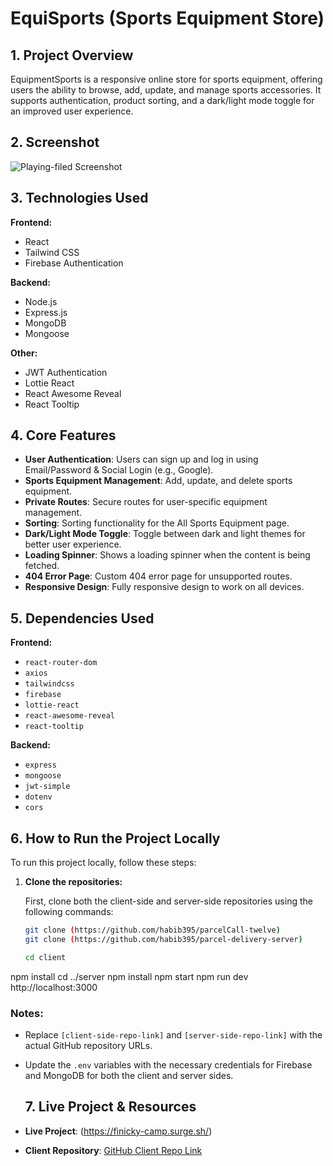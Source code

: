 # EquiSports (Sports Equipment Store)

## 1. Project Overview

EquipmentSports is a responsive online store for sports equipment, offering users the ability to browse, add, update, and manage sports accessories. It supports authentication, product sorting, and a dark/light mode toggle for an improved user experience.

## 2. Screenshot

![Playing-filed Screenshot](https://i.ibb.co.com/21JbYkFc/1.png)

## 3. Technologies Used

**Frontend:**
- React
- Tailwind CSS
- Firebase Authentication

**Backend:**
- Node.js
- Express.js
- MongoDB
- Mongoose

**Other:**
- JWT Authentication
- Lottie React
- React Awesome Reveal
- React Tooltip

## 4. Core Features

- **User Authentication**: Users can sign up and log in using Email/Password & Social Login (e.g., Google).
- **Sports Equipment Management**: Add, update, and delete sports equipment.
- **Private Routes**: Secure routes for user-specific equipment management.
- **Sorting**: Sorting functionality for the All Sports Equipment page.
- **Dark/Light Mode Toggle**: Toggle between dark and light themes for better user experience.
- **Loading Spinner**: Shows a loading spinner when the content is being fetched.
- **404 Error Page**: Custom 404 error page for unsupported routes.
- **Responsive Design**: Fully responsive design to work on all devices.

## 5. Dependencies Used

**Frontend:**
- `react-router-dom`
- `axios`
- `tailwindcss`
- `firebase`
- `lottie-react`
- `react-awesome-reveal`
- `react-tooltip`

**Backend:**
- `express`
- `mongoose`
- `jwt-simple`
- `dotenv`
- `cors`
## 6. How to Run the Project Locally

To run this project locally, follow these steps:

1. **Clone the repositories:**

   First, clone both the client-side and server-side repositories using the following commands:

   ```bash
   git clone (https://github.com/habib395/parcelCall-twelve)
   git clone (https://github.com/habib395/parcel-delivery-server)

   cd client
npm install
cd ../server
npm install
npm start
npm run dev
http://localhost:3000
### Notes:
- Replace `[client-side-repo-link]` and `[server-side-repo-link]` with the actual GitHub repository URLs.
- Update the `.env` variables with the necessary credentials for Firebase and MongoDB for both the client and server sides.


   ## 7. Live Project & Resources

- **Live Project**: (https://finicky-camp.surge.sh/)  
- **Client Repository**: [GitHub Client Repo Link](https://github.com/habib395/parcel-delivery-server)  
